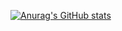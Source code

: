 [![Anurag's GitHub stats](https://github-readme-stats.vercel.app/api?username=anuraghazra)](https://github.com/Agorastos/github-readme-stats)
<!--
**Agorastos/agorastos** is a ✨ _special_ ✨ repository because its `README.md` (this file) appears on your GitHub profile.

Here are some ideas to get you started:

- 🔭 I’m currently working on ...
- 🌱 I’m currently learning ...
- 👯 I’m looking to collaborate on ...
- 🤔 I’m looking for help with ...
- 💬 Ask me about ...
- 📫 How to reach me: ...
- 😄 Pronouns: ...
- ⚡ Fun fact: ...
-->
